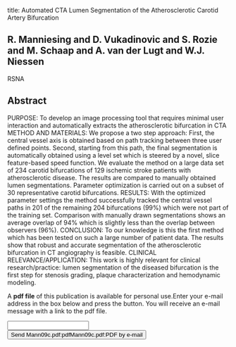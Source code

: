 title: Automated CTA Lumen Segmentation of the Atherosclerotic Carotid Artery Bifurcation

## R. Manniesing and D. Vukadinovic and S. Rozie and M. Schaap and A. van der Lugt and W.J. Niessen
RSNA


## Abstract
PURPOSE: To develop an image processing tool that requires minimal user interaction and automatically extracts the atherosclerotic bifurcation in CTA METHOD AND MATERIALS: We propose a two step approach: First, the central vessel axis is obtained based on path tracking between three user defined points. Second, starting from this path, the final segmentation is automatically obtained using a level set which is steered by a novel, slice feature-based speed function. We evaluate the method on a large data set of 234 carotid bifurcations of 129 ischemic stroke patients with atherosclerotic disease. The results are compared to manually obtained lumen segmentations. Parameter optimization is carried out on a subset of 30 representative carotid bifurcations. RESULTS: With the optimized parameter settings the method successfully tracked the central vessel paths in 201 of the remaining 204 bifurcations (99%) which were not part of the training set. Comparison with manually drawn segmentations shows an average overlap of 94% which is slightly less than the overlap between observers (96%). CONCLUSION: To our knowledge is this the first method which has been tested on such a large number of patient data. The results show that robust and accurate segmentation of the atherosclerotic bifurcation in CT angiography is feasible. CLINICAL RELEVANCE/APPLICATION: This work is highly relevant for clinical research/practice: lumen segmentation of the diseased bifurcation is the first step for stenosis grading, plaque characterization and hemodynamic modeling.

A <b>pdf file</b> of this publication is available for personal use.Enter your e-mail address in the box below and press the button. You will receive an e-mail message with a link to the pdf file.
<form action="sender.php">  <input type="text" name="email">  <input type="submit" value="Send Mann09c.pdf:pdfMann09c.pdf:PDF by e-mail"></form>